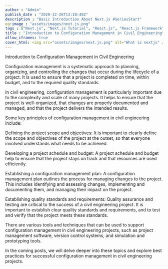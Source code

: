 ```yaml
---
author : "Admin"
publish_date : "2020-12-26T13:10:48Z"
description : "Basic Introduction About Next.js #SeriesStart"
og:image : "assets/images/next.js.png"
tags : ["Next.js", "Next.js Tutorial", "React.js", "React.js Framework", "javascript Framework", "Next", "Next.js Framework"]
title : "Introduction to Configuration Management in Civil Engineering"
allow_iframes: true
cover_html: <img src="assets/images/next.js.png" alt="What is nextjs" />
---
```



Introduction to Configuration Management in Civil Engineering

Configuration management is a systematic approach to planning, organizing, and controlling the changes that occur during the lifecycle of a project. It is used to ensure that a project is completed on time, within budget, and to the required quality standards.

In civil engineering, configuration management is particularly important due to the complexity and scale of many projects. It helps to ensure that the project is well-organized, that changes are properly documented and managed, and that the project delivers the intended results.

Some key principles of configuration management in civil engineering include:

Defining the project scope and objectives: It is important to clearly define the scope and objectives of the project at the outset, so that everyone involved understands what needs to be achieved.

Developing a project schedule and budget: A project schedule and budget help to ensure that the project stays on track and that resources are used efficiently.

Establishing a configuration management plan: A configuration management plan outlines the process for managing changes to the project. This includes identifying and assessing changes, implementing and documenting them, and managing their impact on the project.

Establishing quality standards and requirements: Quality assurance and testing are critical to the success of a civil engineering project. It is important to establish clear quality standards and requirements, and to test and verify that the project meets these standards.

There are various tools and techniques that can be used to support configuration management in civil engineering projects, such as project management software, version control systems, and simulation and prototyping tools.

In the coming posts, we will delve deeper into these topics and explore best practices for successful configuration management in civil engineering projects.


